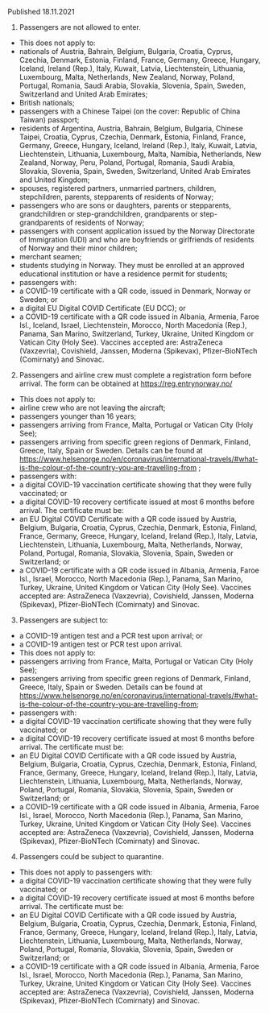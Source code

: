Published 18.11.2021
1. Passengers are not allowed to enter.
- This does not apply to:
- nationals of Austria, Bahrain, Belgium, Bulgaria, Croatia, Cyprus, Czechia, Denmark, Estonia, Finland, France, Germany, Greece, Hungary, Iceland, Ireland (Rep.), Italy, Kuwait, Latvia, Liechtenstein, Lithuania, Luxembourg, Malta, Netherlands, New Zealand, Norway, Poland, Portugal, Romania, Saudi Arabia, Slovakia, Slovenia, Spain, Sweden, Switzerland and United Arab Emirates;
- British nationals;
- passengers with a Chinese Taipei (on the cover: Republic of China Taiwan) passport;
- residents of Argentina, Austria, Bahrain, Belgium, Bulgaria, Chinese Taipei, Croatia, Cyprus, Czechia, Denmark, Estonia, Finland, France, Germany, Greece, Hungary, Iceland, Ireland (Rep.), Italy, Kuwait, Latvia, Liechtenstein, Lithuania, Luxembourg, Malta, Namibia, Netherlands, New Zealand, Norway, Peru, Poland, Portugal, Romania, Saudi Arabia, Slovakia, Slovenia, Spain, Sweden, Switzerland, United Arab Emirates and United Kingdom;
- spouses, registered partners, unmarried partners, children, stepchildren, parents, stepparents of residents of Norway;
- passengers who are sons or daughters, parents or stepparents, grandchildren or step-grandchildren, grandparents or step-grandparents of residents of Norway;
- passengers with consent application issued by the Norway Directorate of Immigration (UDI) and who are boyfriends or girlfriends of residents of Norway and their minor children;
- merchant seamen;
- students studying in Norway. They must be enrolled at an approved educational institution or have a residence permit for students;
- passengers with:
- a COVID-19 certificate with a QR code, issued in Denmark, Norway or Sweden; or
- a digital EU Digital COVID Certificate (EU DCC); or
- a COVID-19 certificate with a QR code issued in Albania, Armenia, Faroe Isl., Iceland, Israel, Liechtenstein, Morocco, North Macedonia (Rep.), Panama, San Marino, Switzerland, Turkey, Ukraine, United Kingdom or Vatican City (Holy See).
Vaccines accepted are: AstraZeneca (Vaxzevria), Covishield, Janssen, Moderna (Spikevax), Pfizer-BioNTech (Comirnaty) and Sinovac.
2. Passengers and airline crew must complete a registration form before arrival. The form can be obtained at <a href="https://reg.entrynorway.no/">https://reg.entrynorway.no/</a>
- This does not apply to:
- airline crew who are not leaving the aircraft;
- passengers younger than 16 years;
- passengers arriving from France, Malta, Portugal or Vatican City (Holy See);
- passengers arriving from specific green regions of Denmark, Finland, Greece, Italy, Spain or Sweden. Details can be found at <a href="https://www.helsenorge.no/en/coronavirus/international-travels/#what-is-the-colour-of-the-country-you-are-travelling-from">https://www.helsenorge.no/en/coronavirus/international-travels/#what-is-the-colour-of-the-country-you-are-travelling-from</a> ;
- passengers with:
- a digital COVID-19 vaccination certificate showing that they were fully vaccinated; or
- a digital COVID-19 recovery certificate issued at most 6 months before arrival.
The certificate must be:
- an EU Digital COVID Certificate with a QR code issued by Austria, Belgium, Bulgaria, Croatia, Cyprus, Czechia, Denmark, Estonia, Finland, France, Germany, Greece, Hungary, Iceland, Ireland (Rep.), Italy, Latvia, Liechtenstein, Lithuania, Luxembourg, Malta, Netherlands, Norway, Poland, Portugal, Romania, Slovakia, Slovenia, Spain, Sweden or Switzerland; or
- a COVID-19 certificate with a QR code issued in Albania, Armenia, Faroe Isl., Israel, Morocco, North Macedonia (Rep.), Panama, San Marino, Turkey, Ukraine, United Kingdom or Vatican City (Holy See).
Vaccines accepted are: AstraZeneca (Vaxzevria), Covishield, Janssen, Moderna (Spikevax), Pfizer-BioNTech (Comirnaty) and Sinovac.
3. Passengers are subject to:
- a COVID-19 antigen test and a PCR test upon arrival; or
- a COVID-19 antigen test or PCR test upon arrival.
- This does not apply to:
- passengers arriving from France, Malta, Portugal or Vatican City (Holy See);
- passengers arriving from specific green regions of Denmark, Finland, Greece, Italy, Spain or Sweden. Details can be found at <a href="https://www.helsenorge.no/en/coronavirus/international-travels/#what-is-the-colour-of-the-country-you-are-travelling-from">https://www.helsenorge.no/en/coronavirus/international-travels/#what-is-the-colour-of-the-country-you-are-travelling-from</a>;
- passengers with:
- a digital COVID-19 vaccination certificate showing that they were fully vaccinated; or
- a digital COVID-19 recovery certificate issued at most 6 months before arrival.
The certificate must be:
- an EU Digital COVID Certificate with a QR code issued by Austria, Belgium, Bulgaria, Croatia, Cyprus, Czechia, Denmark, Estonia, Finland, France, Germany, Greece, Hungary, Iceland, Ireland (Rep.), Italy, Latvia, Liechtenstein, Lithuania, Luxembourg, Malta, Netherlands, Norway, Poland, Portugal, Romania, Slovakia, Slovenia, Spain, Sweden or Switzerland; or
- a COVID-19 certificate with a QR code issued in Albania, Armenia, Faroe Isl., Israel, Morocco, North Macedonia (Rep.), Panama, San Marino, Turkey, Ukraine, United Kingdom or Vatican City (Holy See).
Vaccines accepted are: AstraZeneca (Vaxzevria), Covishield, Janssen, Moderna (Spikevax), Pfizer-BioNTech (Comirnaty) and Sinovac.
4. Passengers could be subject to quarantine.
- This does not apply to passengers with:
- a digital COVID-19 vaccination certificate showing that they were fully vaccinated; or
- a digital COVID-19 recovery certificate issued at most 6 months before arrival.
The certificate must be:
- an EU Digital COVID Certificate with a QR code issued by Austria, Belgium, Bulgaria, Croatia, Cyprus, Czechia, Denmark, Estonia, Finland, France, Germany, Greece, Hungary, Iceland, Ireland (Rep.), Italy, Latvia, Liechtenstein, Lithuania, Luxembourg, Malta, Netherlands, Norway, Poland, Portugal, Romania, Slovakia, Slovenia, Spain, Sweden or Switzerland; or
- a COVID-19 certificate with a QR code issued in Albania, Armenia, Faroe Isl., Israel, Morocco, North Macedonia (Rep.), Panama, San Marino, Turkey, Ukraine, United Kingdom or Vatican City (Holy See).
Vaccines accepted are: AstraZeneca (Vaxzevria), Covishield, Janssen, Moderna (Spikevax), Pfizer-BioNTech (Comirnaty) and Sinovac.